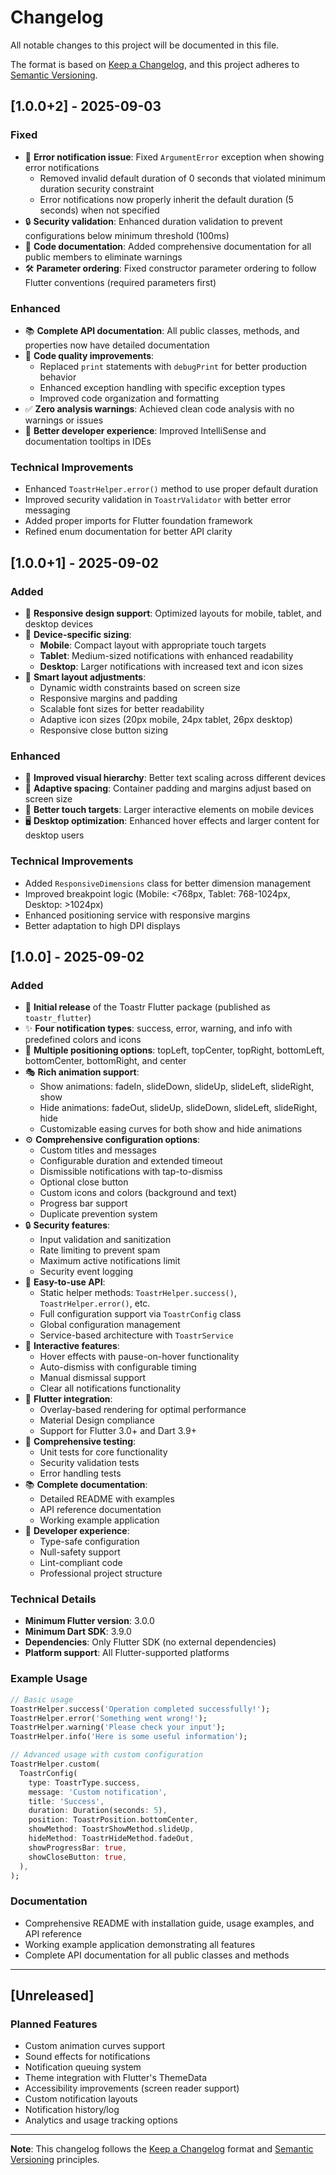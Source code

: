 # Changelog

All notable changes to this project will be documented in this file.

The format is based on [Keep a Changelog](https://keepachangelog.com/en/1.0.0/),
and this project adheres to [Semantic Versioning](https://semver.org/spec/v2.0.0.html).

## [1.0.0+2] - 2025-09-03

### Fixed
- 🐛 **Error notification issue**: Fixed `ArgumentError` exception when showing error notifications
  - Removed invalid default duration of 0 seconds that violated minimum duration security constraint
  - Error notifications now properly inherit the default duration (5 seconds) when not specified
- 🔒 **Security validation**: Enhanced duration validation to prevent configurations below minimum threshold (100ms)
- 📝 **Code documentation**: Added comprehensive documentation for all public members to eliminate warnings
- 🛠️ **Parameter ordering**: Fixed constructor parameter ordering to follow Flutter conventions (required parameters first)

### Enhanced
- 📚 **Complete API documentation**: All public classes, methods, and properties now have detailed documentation
- 🧹 **Code quality improvements**: 
  - Replaced `print` statements with `debugPrint` for better production behavior
  - Enhanced exception handling with specific exception types
  - Improved code organization and formatting
- ✅ **Zero analysis warnings**: Achieved clean code analysis with no warnings or issues
- 🎯 **Better developer experience**: Improved IntelliSense and documentation tooltips in IDEs

### Technical Improvements
- Enhanced `ToastrHelper.error()` method to use proper default duration
- Improved security validation in `ToastrValidator` with better error messaging
- Added proper imports for Flutter foundation framework
- Refined enum documentation for better API clarity

## [1.0.0+1] - 2025-09-02

### Added
- 📱 **Responsive design support**: Optimized layouts for mobile, tablet, and desktop devices
- 🎯 **Device-specific sizing**: 
  - **Mobile**: Compact layout with appropriate touch targets
  - **Tablet**: Medium-sized notifications with enhanced readability
  - **Desktop**: Larger notifications with increased text and icon sizes
- 🔧 **Smart layout adjustments**:
  - Dynamic width constraints based on screen size
  - Responsive margins and padding
  - Scalable font sizes for better readability
  - Adaptive icon sizes (20px mobile, 24px tablet, 26px desktop)
  - Responsive close button sizing

### Enhanced
- 🎨 **Improved visual hierarchy**: Better text scaling across different devices
- 📐 **Adaptive spacing**: Container padding and margins adjust based on screen size
- 🎯 **Better touch targets**: Larger interactive elements on mobile devices
- 🖥️ **Desktop optimization**: Enhanced hover effects and larger content for desktop users

### Technical Improvements
- Added `ResponsiveDimensions` class for better dimension management
- Improved breakpoint logic (Mobile: <768px, Tablet: 768-1024px, Desktop: >1024px)
- Enhanced positioning service with responsive margins
- Better adaptation to high DPI displays

## [1.0.0] - 2025-09-02

### Added
- 🎉 **Initial release** of the Toastr Flutter package (published as `toastr_flutter`)
- ✨ **Four notification types**: success, error, warning, and info with predefined colors and icons
- 🎨 **Multiple positioning options**: topLeft, topCenter, topRight, bottomLeft, bottomCenter, bottomRight, and center
- 🎭 **Rich animation support**:
  - Show animations: fadeIn, slideDown, slideUp, slideLeft, slideRight, show
  - Hide animations: fadeOut, slideUp, slideDown, slideLeft, slideRight, hide
  - Customizable easing curves for both show and hide animations
- ⚙️ **Comprehensive configuration options**:
  - Custom titles and messages
  - Configurable duration and extended timeout
  - Dismissible notifications with tap-to-dismiss
  - Optional close button
  - Custom icons and colors (background and text)
  - Progress bar support
  - Duplicate prevention system
- 🔒 **Security features**:
  - Input validation and sanitization
  - Rate limiting to prevent spam
  - Maximum active notifications limit
  - Security event logging
- 🎯 **Easy-to-use API**:
  - Static helper methods: `ToastrHelper.success()`, `ToastrHelper.error()`, etc.
  - Full configuration support via `ToastrConfig` class
  - Global configuration management
  - Service-based architecture with `ToastrService`
- 🎪 **Interactive features**:
  - Hover effects with pause-on-hover functionality
  - Auto-dismiss with configurable timing
  - Manual dismissal support
  - Clear all notifications functionality
- 📱 **Flutter integration**:
  - Overlay-based rendering for optimal performance
  - Material Design compliance
  - Support for Flutter 3.0+ and Dart 3.9+
- 🧪 **Comprehensive testing**:
  - Unit tests for core functionality
  - Security validation tests
  - Error handling tests
- 📚 **Complete documentation**:
  - Detailed README with examples
  - API reference documentation
  - Working example application
- 🔧 **Developer experience**:
  - Type-safe configuration
  - Null-safety support
  - Lint-compliant code
  - Professional project structure

### Technical Details
- **Minimum Flutter version**: 3.0.0
- **Minimum Dart SDK**: 3.9.0
- **Dependencies**: Only Flutter SDK (no external dependencies)
- **Platform support**: All Flutter-supported platforms

### Example Usage
```dart
// Basic usage
ToastrHelper.success('Operation completed successfully!');
ToastrHelper.error('Something went wrong!');
ToastrHelper.warning('Please check your input');
ToastrHelper.info('Here is some useful information');

// Advanced usage with custom configuration
ToastrHelper.custom(
  ToastrConfig(
    type: ToastrType.success,
    message: 'Custom notification',
    title: 'Success',
    duration: Duration(seconds: 5),
    position: ToastrPosition.bottomCenter,
    showMethod: ToastrShowMethod.slideUp,
    hideMethod: ToastrHideMethod.fadeOut,
    showProgressBar: true,
    showCloseButton: true,
  ),
);
```

### Documentation
- Comprehensive README with installation guide, usage examples, and API reference
- Working example application demonstrating all features
- Complete API documentation for all public classes and methods

---

## [Unreleased]

### Planned Features
- Custom animation curves support
- Sound effects for notifications
- Notification queuing system
- Theme integration with Flutter's ThemeData
- Accessibility improvements (screen reader support)
- Custom notification layouts
- Notification history/log
- Analytics and usage tracking options

---

**Note**: This changelog follows the [Keep a Changelog](https://keepachangelog.com/en/1.0.0/) format and [Semantic Versioning](https://semver.org/spec/v2.0.0.html) principles.